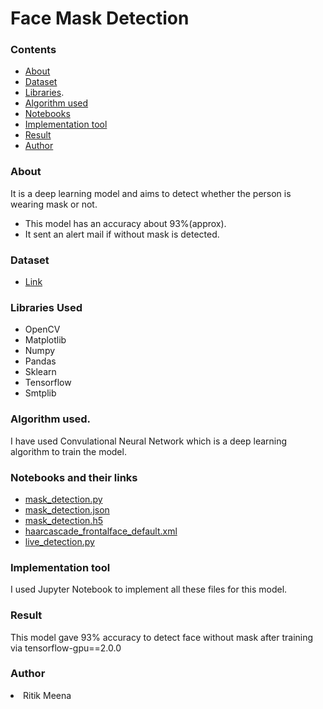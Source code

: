 <h1 align="centre"> Face Mask Detection</h1>

### Contents
* [About](#About)
* [Dataset](#Dataset)
* [Libraries](#Libraries-Used).
* [Algorithm used](#Algorithm-used)
* [Notebooks](#Notebooks-and-their-links)
* [Implementation tool](#Implementation_tool)
* [Result](#Result)
* [Author](#Author)

### About
It is a deep learning model and aims to detect whether the person is wearing mask or not.
 * This model has an accuracy about 93%(approx).
 * It sent an alert mail if without mask is detected.

### Dataset
* [Link](https://github.com/Ritik187/Face-mask-detection-/tree/master/data)

### Libraries Used
<ul>
  <li>OpenCV</li>
  <li>Matplotlib</li>
  <li>Numpy</li>
  <li>Pandas</li>
  <li>Sklearn</li>
  <li>Tensorflow</li>
  <li>Smtplib</li>
 </ul>

### Algorithm used.
I have used Convulational Neural Network which is a deep learning algorithm to train the model.
  
### Notebooks and their links
* [mask_detection.py](https://github.com/Ritik187/Face-mask-detection-/blob/master/mask_detection.py)
* [mask_detection.json](https://github.com/Ritik187/Face-mask-detection-/blob/master/mask_detection.json)
* [mask_detection.h5](https://github.com/Ritik187/Face-mask-detection-/blob/master/mask_detection.h5)
* [haarcascade_frontalface_default.xml](https://github.com/Ritik187/Face-mask-detection-/blob/master/haarcascade_frontalface_default.xml)
* [live_detection.py](https://github.com/Ritik187/Face-mask-detection-/blob/master/live_detection.py)


### Implementation tool
I used Jupyter Notebook to implement all these files for this model.

### Result
This model gave 93% accuracy to detect face without mask after training via tensorflow-gpu==2.0.0

### Author
<li>Ritik Meena</li>







